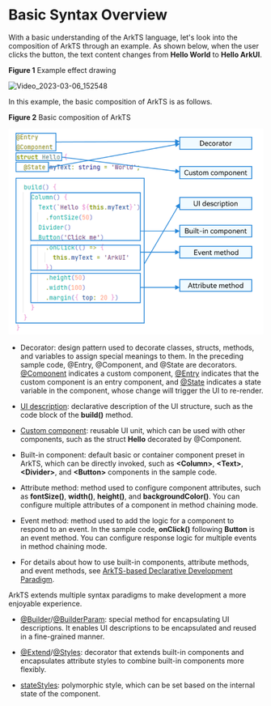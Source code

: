 # Basic Syntax Overview


With a basic understanding of the ArkTS language, let's look into the composition of ArkTS through an example. As shown below, when the user clicks the button, the text content changes from **Hello World** to **Hello ArkUI**.


  **Figure 1** Example effect drawing 

![Video_2023-03-06_152548](figures/Video_2023-03-06_152548.gif)


In this example, the basic composition of ArkTS is as follows.


  **Figure 2** Basic composition of ArkTS 

![arkts-basic-grammar](figures/arkts-basic-grammar.png)


- Decorator: design pattern used to decorate classes, structs, methods, and variables to assign special meanings to them. In the preceding sample code, \@Entry, \@Component, and \@State are decorators. [@Component](arkts-create-custom-components.md#basic-structure-of-a-custom-component) indicates a custom component, [@Entry](arkts-create-custom-components.md#basic-structure-of-a-custom-component) indicates that the custom component is an entry component, and [@State](arkts-state.md) indicates a state variable in the component, whose change will trigger the UI to re-render.

- [UI description](arkts-declarative-ui-description.md): declarative description of the UI structure, such as the code block of the **build()** method.

- [Custom component](arkts-create-custom-components.md): reusable UI unit, which can be used with other components, such as the struct **Hello** decorated by @Component.

- Built-in component: default basic or container component preset in ArkTS, which can be directly invoked, such as **\<Column>**, **\<Text>**, **\<Divider>**, and **\<Button>** components in the sample code.

- Attribute method: method used to configure component attributes, such as **fontSize()**, **width()**, **height()**, and **backgroundColor()**. You can configure multiple attributes of a component in method chaining mode.

- Event method: method used to add the logic for a component to respond to an event. In the sample code, **onClick()** following **Button** is an event method. You can configure response logic for multiple events in method chaining mode.

- For details about how to use built-in components, attribute methods, and event methods, see [ArkTS-based Declarative Development Paradigm](../reference/arkui-ts/ts-universal-events-click.md).


ArkTS extends multiple syntax paradigms to make development a more enjoyable experience.


- [@Builder](arkts-builder.md)/[@BuilderParam](arkts-builderparam.md): special method for encapsulating UI descriptions. It enables UI descriptions to be encapsulated and reused in a fine-grained manner.

- [@Extend](arkts-extend.md)/[@Styles](arkts-style.md): decorator that extends built-in components and encapsulates attribute styles to combine built-in components more flexibly.

- [stateStyles](arkts-statestyles.md): polymorphic style, which can be set based on the internal state of the component.
